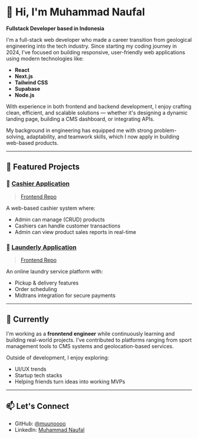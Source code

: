 # 👋 Hi, I'm Muhammad Naufal

**Fullstack Developer based in Indonesia**

I'm a full-stack web developer who made a career transition from geological engineering into the tech industry. Since starting my coding journey in 2024, I've focused on building responsive, user-friendly web applications using modern technologies like:

- **React**
- **Next.js**
- **Tailwind CSS**
- **Supabase**
- **Node.js**

With experience in both frontend and backend development, I enjoy crafting clean, efficient, and scalable solutions — whether it's designing a dynamic landing page, building a CMS dashboard, or integrating APIs.

My background in engineering has equipped me with strong problem-solving, adaptability, and teamwork skills, which I now apply in building web-based products.

---

## 🧩 Featured Projects

### 🧾 [Cashier Application](https://mister-bear-cashier-app.vercel.app/)

> [Frontend Repo](https://github.com/muunoooo/cashier-FE)

A web-based cashier system where:

- Admin can manage (CRUD) products
- Cashiers can handle customer transactions
- Admin can view product sales reports in real-time

### 🧺 [Launderly Application](https://launderly.vercel.app/)

> [Frontend Repo](https://github.com/muunoooo/launderly-FE)

An online laundry service platform with:

- Pickup & delivery features
- Order scheduling
- Midtrans integration for secure payments

---

## 🚀 Currently

I'm working as a **fronntend engineer** while continuously learning and building real-world projects. I’ve contributed to platforms ranging from sport management tools to CMS systems and geolocation-based services.

Outside of development, I enjoy exploring:

- UI/UX trends
- Startup tech stacks
- Helping friends turn ideas into working MVPs

---

## 📫 Let's Connect

- GitHub: [@muunoooo](https://github.com/muunoooo)
- LinkedIn: [Muhammad Naufal](https://www.linkedin.com/in/muhammad-naufal04/)
